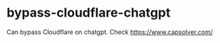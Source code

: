 # bypass-cloudflare-chatgpt
Can bypass Cloudflare on chatgpt. Check https://www.capsolver.com/ 
                                                                                                                          